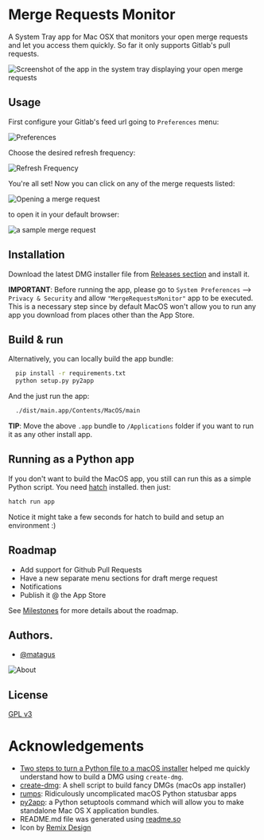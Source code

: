 # Merge Requests Monitor

A System Tray app for Mac OSX that monitors your open merge requests and let you access them quickly. So far it only supports Gitlab's pull requests.

![Screenshot of the app in the system tray displaying your open merge requests](https://raw.githubusercontent.com/matagus/merge-requests-monitor/main/screenshots/app1.png)

## Usage

First configure your Gitlab's feed url going to `Preferences` menu:

![Preferences](https://raw.githubusercontent.com/matagus/merge-requests-monitor/main/screenshots/preferences.png)

Choose the desired refresh frequency:

![Refresh Frequency](https://raw.githubusercontent.com/matagus/merge-requests-monitor/main/screenshots/refresh-frequency.png)

You're all set! Now you can click on any of the merge requests listed:

![Opening a merge request](https://raw.githubusercontent.com/matagus/merge-requests-monitor/main/screenshots/merge-request-open.png)

to open it in your default browser:

![a sample merge request](https://raw.githubusercontent.com/matagus/merge-requests-monitor/main/screenshots/merge-request-gitlab.png)


## Installation

Download the latest DMG installer file from [Releases section](https://github.com/matagus/merge-requests-monitor/releases) and install it.

**IMPORTANT**: Before running the app, please go to `System Preferences` --> `Privacy & Security` and allow
`"MergeRequestsMonitor"` app to be executed. This is a necessary step since by default MacOS won't allow you to run any
app you download from places other than the App Store.

## Build & run

Alternatively, you can locally build the app bundle:

```bash
  pip install -r requirements.txt
  python setup.py py2app
```

And the just run the app:

```bash
  ./dist/main.app/Contents/MacOS/main
```

**TIP**: Move the above `.app` bundle to `/Applications` folder if you want to run it as any other install app.

## Running as a Python app

If you don't want to build the MacOS app, you still can run this as a simple Python script. You need
[hatch](https://hatch.pypa.io/latest/install/) installed. then just:

```bash
hatch run app
```

Notice it might take a few seconds for hatch to build and setup an environment :)


## Roadmap

- Add support for Github Pull Requests
- Have a new separate menu sections for draft merge request
- Notifications
- Publish it @ the App Store

See [Milestones](https://github.com/matagus/merge-requests-monitor/milestones) for more details about the roadmap.

## Authors.

- [@matagus](https://www.github.com/matagus)

![About](https://raw.githubusercontent.com/matagus/merge-requests-monitor/main/screenshots/about.png)


## License

[GPL v3](https://choosealicense.com/licenses/gpl-3.0/)


Acknowledgements
================

 - [Two steps to turn a Python file to a macOS installer](https://gist.github.com/Kvnbbg/84871ae4d642c2dd896e0423471b1b52) helped me quickly understand how to build a DMG using `create-dmg`.
 - [create-dmg](https://github.com/create-dmg/create-dmg): A shell script to build fancy DMGs (macOs app installer)
 - [rumps](https://github.com/jaredks/rumps): Ridiculously uncomplicated macOS Python statusbar apps
 - [py2app](https://github.com/ronaldoussoren/py2app): a Python setuptools command which will allow you to make standalone Mac OS X application bundles.
 - README.md file was generated using [readme.so](https://readme.so/editor)
 - Icon by [Remix Design](https://github.com/Remix-Design/RemixIcon)
